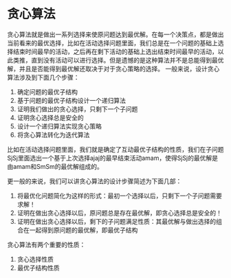 # 贪心算法

贪心算法就是做出一系列选择来使原问题达到最优解。在每一个决策点，都是做出当前看来的最优选择，比如在活动选择问题里面，我们总是在一个问题的基础上选择结束时间最早的活动，之后再在剩下活动的基础上选出结束时间最早的活动，以此类推，直到没有活动可以进行选择。但是遗憾的是这种算法并不是总能得到最优解，并且是否能得到最优解还取决于对于贪心策略的选择。
一般来说，设计贪心算法涉及到下面几个步骤：

1. 确定问题的最优子结构 
2. 基于问题的最优子结构设计一个递归算法 
3. 证明我们做出的贪心选择，只剩下一个子问题 
4. 证明贪心选择总是安全的 
5. 设计一个递归算法实现贪心策略 
6. 将贪心算法转化为迭代算法

比如在活动选择问题里面，我们就是确定了互动最优子结构的性质，我们在子问题SjSj里面选出一个基于上次选择ajaj的最早结束活动amam，使得SjSj的最优解是由amam和SmSm的最优解组成的。

更一般的来说，我们可以讲贪心算法的设计步骤简述为下面几部：

1. 将最优化问题简化为这样的形式：最初一个选择以后，只剩下一个子问题需要求解！ 
2. 证明在做出贪心选择以后，原问题总是存在最优解，即贪心选择总是安全的！ 
3. 证明在做出贪心选择以后，剩下的子问题满足性质：其最优解与做出选择的组合在一起得到原问题的最优解，即最优子结构

贪心算法有两个重要的性质：

1. 贪心选择性质
2. 最优子结构性质
